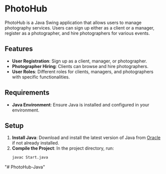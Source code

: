 # PhotoHub

PhotoHub is a Java Swing application that allows users to manage photography services. Users can sign up either as a client or a manager, register as a photographer, and hire photographers for various events.

## Features

- **User Registration**: Sign up as a client, manager, or photographer.
- **Photographer Hiring**: Clients can browse and hire photographers.
- **User Roles**: Different roles for clients, managers, and photographers with specific functionalities.

## Requirements

- **Java Environment**: Ensure Java is installed and configured in your environment.

## Setup

1. **Install Java**: Download and install the latest version of Java from [Oracle](https://www.oracle.com/java/technologies/javase-downloads.html) if not already installed.
2. **Compile the Project**: In the project directory, run:
   ```bash
   javac Start.java
"# PhotoHub-Java" 
